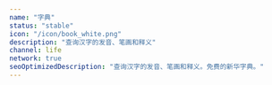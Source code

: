 ```yaml
---
name: "字典"
status: "stable"
icon: "/icon/book_white.png"
description: "查询汉字的发音、笔画和释义"
channel: life
network: true
seoOptimizedDescription: "查询汉字的发音、笔画和释义。免费的新华字典。"
---
```

